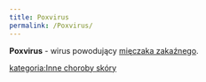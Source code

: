 ```yaml
---
title: Poxvirus
permalink: /Poxvirus/
---
```


**Poxvirus** - wirus powodujący [mięczaka zakaźnego](/Mięczak_zakaźny "wikilink").

[kategoria:Inne choroby skóry](/kategoria:Inne_choroby_skóry "wikilink")